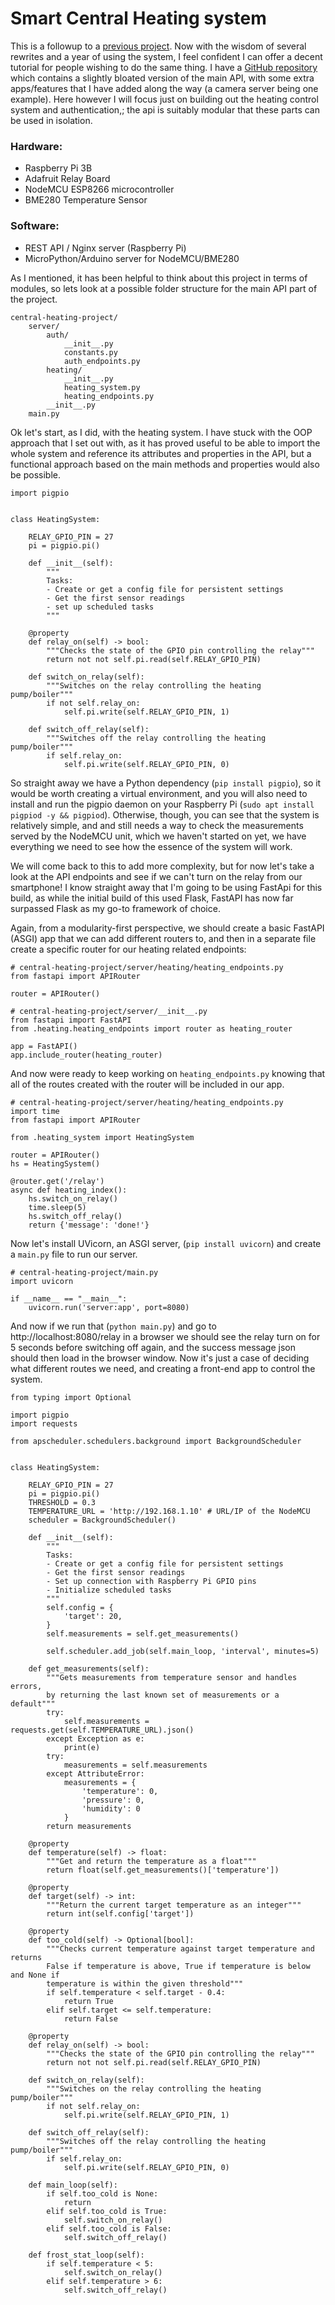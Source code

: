 # Smart Central Heating system

This is a followup to a [previous project](https://mjfullstack.medium.com/). Now with the wisdom of several rewrites and a year of using the system, I feel confident I can offer a decent tutorial for people wishing to do the same thing. I have a [GitHub repository](https://github.com/nihilok/SmartHomeApp) which contains a slightly bloated version of the main API, with some extra apps/features that I have added along the way (a camera server being one example). Here however I will focus just on building out the heating control system and authentication,; the api is suitably modular that these parts can be used in isolation.  

### Hardware:
- Raspberry Pi 3B
- Adafruit Relay Board
- NodeMCU ESP8266 microcontroller
- BME280 Temperature Sensor

### Software:
- REST API / Nginx server (Raspberry Pi)
- MicroPython/Arduino server for NodeMCU/BME280

As I mentioned, it has been helpful to think about this project in terms of modules, so lets look at a possible folder structure for the main API part of the project.

```
central-heating-project/
    server/
        auth/
            __init__.py
            constants.py
            auth_endpoints.py
        heating/
            __init__.py
            heating_system.py
            heating_endpoints.py
        __init__.py
    main.py
```

Ok let's start, as I did, with the heating system. I have stuck with the OOP approach that I set out with, as it has proved useful to be able to import the whole system and reference its attributes and properties in the API, but a functional approach based on the main methods and properties would also be possible.
```python3
import pigpio


class HeatingSystem:
    
    RELAY_GPIO_PIN = 27
    pi = pigpio.pi()
    
    def __init__(self):
        """
        Tasks:
        - Create or get a config file for persistent settings
        - Get the first sensor readings
        - set up scheduled tasks
        """
    
    @property
    def relay_on(self) -> bool:
        """Checks the state of the GPIO pin controlling the relay"""
        return not not self.pi.read(self.RELAY_GPIO_PIN)

    def switch_on_relay(self):
        """Switches on the relay controlling the heating pump/boiler"""
        if not self.relay_on:
            self.pi.write(self.RELAY_GPIO_PIN, 1)

    def switch_off_relay(self):
        """Switches off the relay controlling the heating pump/boiler"""
        if self.relay_on:
            self.pi.write(self.RELAY_GPIO_PIN, 0)
```
So straight away we have a Python dependency (`pip install pigpio`), so it would be worth creating a virtual environment, and you will also need to install and run the pigpio daemon on your Raspberry Pi (`sudo apt install pigpiod -y && pigpiod`). Otherwise, though, you can see that the system is relatively simple, and and still needs a way to check the measurements served by the NodeMCU unit, which we haven't started on yet, we have everything we need to see how the essence of the system will work.

We will come back to this to add more complexity, but for now let's take a look at the API endpoints and see if we can't turn on the relay from our smartphone! I know straight away that I'm going to be using FastApi for this build, as while the initial build of this used Flask, FastAPI has now far surpassed Flask as my go-to framework of choice.

Again, from a modularity-first perspective, we should create a basic FastAPI (ASGI) app that we can add different routers to, and then in a separate file create a specific router for our heating related endpoints:
```python3
# central-heating-project/server/heating/heating_endpoints.py
from fastapi import APIRouter

router = APIRouter()
```
```python3
# central-heating-project/server/__init__.py
from fastapi import FastAPI
from .heating.heating_endpoints import router as heating_router

app = FastAPI()
app.include_router(heating_router)
```
And now were ready to keep working on `heating_endpoints.py` knowing that all of the routes created with the router will be included in our app.
```python3
# central-heating-project/server/heating/heating_endpoints.py
import time
from fastapi import APIRouter

from .heating_system import HeatingSystem

router = APIRouter()
hs = HeatingSystem()

@router.get('/relay')
async def heating_index():
    hs.switch_on_relay()
    time.sleep(5)
    hs.switch_off_relay()
    return {'message': 'done!'}
```
Now let's install UVicorn, an ASGI server, (`pip install uvicorn`) and create a `main.py` file to run our server.
```python3
# central-heating-project/main.py
import uvicorn

if __name__ == "__main__":
    uvicorn.run('server:app', port=8080)
```

And now if we run that (`python main.py`) and go to http://localhost:8080/relay in a browser we should see the relay turn on for 5 seconds before switching off again, and the success message json should then load in the browser window. Now it's just a case of deciding what different routes we need, and creating a front-end app to control the system.

```python3
from typing import Optional

import pigpio
import requests

from apscheduler.schedulers.background import BackgroundScheduler


class HeatingSystem:
    
    RELAY_GPIO_PIN = 27
    pi = pigpio.pi()
    THRESHOLD = 0.3
    TEMPERATURE_URL = 'http://192.168.1.10' # URL/IP of the NodeMCU
    scheduler = BackgroundScheduler()
    
    def __init__(self):
        """
        Tasks:
        - Create or get a config file for persistent settings
        - Get the first sensor readings
        - Set up connection with Raspberry Pi GPIO pins
        - Initialize scheduled tasks
        """
        self.config = {
            'target': 20,
        }
        self.measurements = self.get_measurements()

        self.scheduler.add_job(self.main_loop, 'interval', minutes=5)
        
    def get_measurements(self):
        """Gets measurements from temperature sensor and handles errors, 
        by returning the last known set of measurements or a default"""
        try:
            self.measurements = requests.get(self.TEMPERATURE_URL).json()
        except Exception as e:
            print(e)
        try:
            measurements = self.measurements
        except AttributeError:
            measurements = {
                'temperature': 0,
                'pressure': 0,
                'humidity': 0
            }
        return measurements
    
    @property
    def temperature(self) -> float:
        """Get and return the temperature as a float"""
        return float(self.get_measurements()['temperature'])
    
    @property
    def target(self) -> int:
        """Return the current target temperature as an integer"""
        return int(self.config['target'])
        
    @property
    def too_cold(self) -> Optional[bool]:
        """Checks current temperature against target temperature and returns
        False if temperature is above, True if temperature is below and None if
        temperature is within the given threshold"""
        if self.temperature < self.target - 0.4:
            return True
        elif self.target <= self.temperature:
            return False
    
    @property
    def relay_on(self) -> bool:
        """Checks the state of the GPIO pin controlling the relay"""
        return not not self.pi.read(self.RELAY_GPIO_PIN)

    def switch_on_relay(self):
        """Switches on the relay controlling the heating pump/boiler"""
        if not self.relay_on:
            self.pi.write(self.RELAY_GPIO_PIN, 1)

    def switch_off_relay(self):
        """Switches off the relay controlling the heating pump/boiler"""
        if self.relay_on:
            self.pi.write(self.RELAY_GPIO_PIN, 0)

    def main_loop(self):
        if self.too_cold is None:
            return
        elif self.too_cold is True:
            self.switch_on_relay()
        elif self.too_cold is False:
            self.switch_off_relay()
    
    def frost_stat_loop(self):
        if self.temperature < 5:
            self.switch_on_relay()
        elif self.temperature > 6:
            self.switch_off_relay()

```
